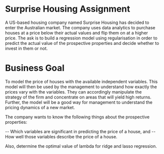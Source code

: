 # Surprise Housing Assignment

A US-based housing company named Surprise Housing has decided to enter the Australian market. The company uses data analytics to purchase houses at a price below their actual values and flip them on at a higher price. The ask is to build a regression model using regularisation in order to predict the actual value of the prospective properties and decide whether to invest in them or not.

# Business Goal 

To model the price of houses with the available independent variables. This model will then be used by the management to understand how exactly the prices vary with the variables. They can accordingly manipulate the strategy of the firm and concentrate on areas that will yield high returns. Further, the model will be a good way for management to understand the pricing dynamics of a new market.

The company wants to know the following things about the prospective properties:

-- Which variables are significant in predicting the price of a house, and
-- How well those variables describe the price of a house. 

Also, determine the optimal value of lambda for ridge and lasso regression.
